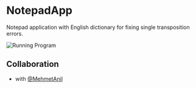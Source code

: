# NotepadApp
Notepad application with English dictionary for fixing single transposition errors.

![Running Program](https://user-images.githubusercontent.com/43893190/161918531-043ab0d5-a781-4509-9274-ff85151ec4bf.gif)

## Collaboration

- with [@MehmetAnil](https://github.com/MehmetAnil) 
